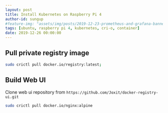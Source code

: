 ```yaml
---
layout: post
title: Install Kubernetes on Raspberry Pi 4
author-id: sungup
#feature-img: "assets/img/posts/2019-12-23-prometheus-and-grafana-banner.jpeg"
tags: [ubuntu, raspberry pi 4, kubernetes, cri-o, container]
date: 2019-12-26 00:00:00
---
```


## Pull private registry image

```bash
sudo crictl pull docker.io/registry:latest;
```

## Build Web UI

Clone web ui repository from `https://github.com/Joxit/docker-registry-ui.git`

```bash
sudo crictl pull docker.io/nginx:alpine
```
